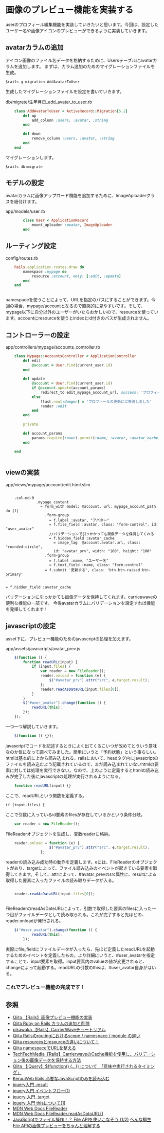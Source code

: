 # 画像のプレビュー機能を実装する
userのプロフィール編集機能を実装していきたいと思います。今回は、設定したユーザー名や画像アイコンのプレビューができるように実装していきます。

## avatarカラムの追加
アイコン画像のファイル名データを格納するために、Usersテーブルにavatarカラムを追加します。
まずは、カラム追加のためのマイグレーションファイルを生成。

    $rails g migration AddAvatarToUser

生成したマイグレーションファイルを設定を書いていきます。

db/migrate/生年月日_add_avatar_to_user.rb

```rb    
    class AddAvatarToUser < ActiveRecord::Migration[5.2]
        def up
            add_column :users, :avatar, :string
        end
      
        def down
            remove_column :users, :avatar, :string
        end
    end
```    

マイグレーションします。

    $rails db:migrate

## モデルの設定
avatarカラムに画像アップロード機能を追加するために、ImageAploaderクラスを紐付けます。

app/models/user.rb

```rb
        class User < ApplicationRecord
            mount_uploader :avatar, ImageUploader
        end
```
## ルーティング設定


config/routes.rb


```rb 
    Rails.application.routes.draw do
        namespace :mypage do
            resource :account, only: [:edit, :update]
        end
    end
    
```    

namespaceを使うことによって、URLを指定のパスにすることができます。今回の場合、mypage/accountとなるので直感的に見やすいです。そして、 mypage以下に自分以外のユーザーがいたらおかしいので、resourceを使っています。accountにresourceを使うとindexとid付きのパスが生成されません。

## コントローラーの設定

app/controllers/mypage/accounts_controller.rb

```rb
    class Mypage::AccountsController < ApplicationController
        def edit
            @account = User.find(current_user.id)
        end
      
        def update
            @account = User.find(current_user.id)
            if @account.update(account_params)
                redirect_to edit_mypage_account_url, success: 'プロフィールを更新しました'
            else
                flash.now[:danger] = 'プロフィールの更新にに失敗しました'
                render :edit
            end
        end
        
        private
        
        def account_params
            params.require(:user).permit(:name, :avatar, :avatar_cache)
        end
        
    end
    
```    

## viewの実装

app/views/mypage/account/edit.html.slim

```slim

    .col-md-9
              .mypage_content
                = form_with model: @account, url: mypage_account_path do |f|
                  .form-group
                    = f.label :avatar, "アバター"
                    = f.file_field :avatar, class: "form-control", id: "user_avatar"
                    //バリデーションで引っかかっても画像データを保持してくれる
                    = f.hidden_field :avatar_cache
                      = image_tag  @account.avatar.url, class: "rounded-circle", 
                      id: "avatar_prv", width: "100", height: "100"
                  .form-group
                    = f.label :name, "ユーザー名"
                    = f.text_field :name, class: "form-control"
                  = f.submit '更新する', class: 'btn btn-raised btn-primary'
                  
```                  


    = f.hidden_field :avatar_cache

バリデーションに引っかかても画像データを保持してくれます。carrieawaveの便利な機能の一部です。
今後avatarカラムにバリデーションを設定すれば機能を発揮してくれます！

## javascriptの設定
asset下に、プレビュー機能のためのjavascriptの処理を加えます。

app/assets/javascripts/avatar_prev.js

```js
    $(function () {
        function readURL(input) {
            if (input.files) {
                var reader = new FileReader();
                reader.onload = function (e) {
                    $("#avatar_prv").attr("src", e.target.result);
                };
                reader.readAsDataURL(input.files[0]);
            }
        }
        $("#user_avatar").change(function () {
            readURL(this);
        });
    });

```
一つ一つ解説していきます。
```js
    $(function () {});
```    
javascriptでコードを記述するときによく出てくるこいつが改めてとういう意味なのか気になって調べてみました。簡単にいうと「予約状態」という事らしい。htmlは基本的に上から読み込まれる。railsにおいて、headタグ内にjavascriptのファイルを読み込むよう記載されているので、まだ読み込まれていないhtmlの要素に対しては処理を実行できない。なので、上のように定義するとhtmlの読み込みが完了した後にjavascriptの処理が実行されるようになる。
```js
    function readURL(input) {}
```
ここで、readURLという関数を定義する。

    if (input.files) {

ここで引数に入っているid要素のfilesが存在しているかという条件分岐。
```js
    var reader = new FileReader();
```    
FileReaderオブジェクトを生成し、変数readerに格納。
```js
    reader.onload = function (e) {
                    $("#avatar_prv").attr("src", e.target.result);
                };
```
readerの読み込み成功時の動作を定義します。eには、FileReaderのオブジェクトがあり、targetによって、ファイル読み込みのイベントが起きている要素を取得してきます。そして、attrによって、#avatar_prevのsrc属性に、resultによる取得した要素に入ったファイルの読み取りデータが入る。

```js

    reader.readAsDataURL(input.files[0]);
    
```    
FileReaderのreadAsDateURLによって、引数で取得した要素のfilesに入った一つ目がファイルデータとして読み取られる。これが完了すると先ほどの、reader.onloadが発行される。

```js
    $("#user_avatar").change(function () {
            readURL(this);
        });

```
実際にfile_fieldにファイルデータが入ったら、先ほど定義したreadURLを起動するためのイベントを定義したもの。より詳細にいうと、#user_avatarを指定することで、input要素を取得。input要素内のvalueの値が変更されると、changeによって起動する。readURLの引数のthisは、#user_avatar自身がはいる。

### これでプレビュー機能の完成です！

## 参照
- [Qiita 【Rails】画像プレビュー機能の実装](https://qiita.com/matsubishi5/items/34276fce924aded4061a)
- [Qiita Ruby on Rails カラムの追加と削除](https://qiita.com/azusanakano/items/a2847e4e582b9a627e3a)
- [pikawaka 【Rails】CarrierWaveチュートリアル](https://pikawaka.com/rails/carrierwave)
- [Qiita Railsのroutingにおけるscope / namespace / module の違い](https://qiita.com/ryosuketter/items/9240d8c2561b5989f049)
- [Qiita resourcesとresourceの違いについて！](https://qiita.com/wacker8818/items/1ba526fcbc73e065a511)
- [Qiita namespaceでURLを整える](https://qiita.com/tomoharutt/items/445dd53e9c74b6e8c7e3)
- [TechTechMedia【Rails】CarrierwaveのCache機能を使用し、バリデーション後の画像データを保持する方法](https://techtechmedia.com/cache-carrierwave-rails/)
- [Qiita 【jQuery】$(function() {...}) について　「意味や実行されるタイミング」](https://qiita.com/bakatono_super/items/fcbc828b21599568a597)
- [KeruuWeb Rails 必要なJavaScriptのみを読み込む](https://keruuweb.com/rails-必要なjavascriptのみを読み込む/)
- [jquery入門 .result](https://www.jquerystudy.info/reference/events/result.html)
- [jquery入門 イベントフロー(1)](https://www.jquerystudy.info/tutorial/applied/flow1.html)
- [jquery 入門 .target](https://www.jquerystudy.info/reference/events/target.html)
- [jquery 入門 thisについて(1)](https://www.jquerystudy.info/tutorial/basic/this1.html)
- [MDN Web Docs FileReader](https://developer.mozilla.org/ja/docs/Web/API/FileReader)
- [MDN Web Docs FileReader.readAsDataURL()](https://developer.mozilla.org/ja/docs/Web/API/FileReader/readAsDataURL)
- [JavaScriptでファイル操作！？ File APIを使いこなそう (1/2)](https://www.atmarkit.co.jp/ait/articles/1112/16/news135.html)
  [へんな柳生 File APIの画像プレビューをちゃんと理解する](http://hennayagyu.com/webhack/javascript/file-apiの画像プレビューをちゃんと理解する-2579)
